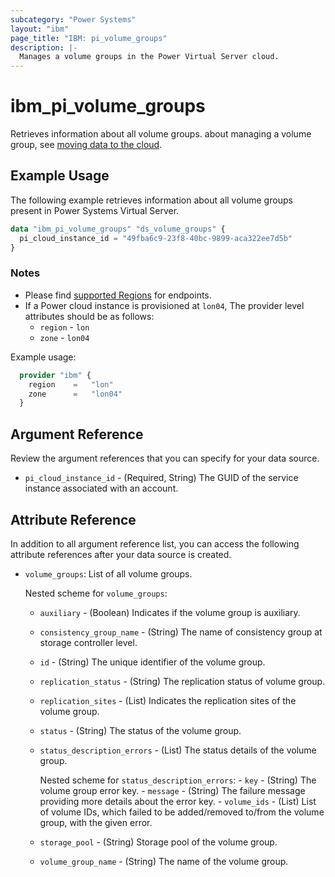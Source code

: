 ```yaml
---
subcategory: "Power Systems"
layout: "ibm"
page_title: "IBM: pi_volume_groups"
description: |-
  Manages a volume groups in the Power Virtual Server cloud.
---
```


# ibm_pi_volume_groups

Retrieves information about all volume groups. about managing a volume group, see [moving data to the cloud](https://cloud.ibm.com/docs/power-iaas?topic=power-iaas-moving-data-to-the-cloud).

## Example Usage

The following example retrieves information about all volume groups present in Power Systems Virtual Server.

```terraform
data "ibm_pi_volume_groups" "ds_volume_groups" {
  pi_cloud_instance_id = "49fba6c9-23f8-40bc-9899-aca322ee7d5b"
}
```

### Notes

- Please find [supported Regions](https://cloud.ibm.com/apidocs/power-cloud#endpoint) for endpoints.
- If a Power cloud instance is provisioned at `lon04`, The provider level attributes should be as follows:
  - `region` - `lon`
  - `zone` - `lon04`
  
Example usage:

  ```terraform
    provider "ibm" {
      region    =   "lon"
      zone      =   "lon04"
    }
  ```
  
## Argument Reference

Review the argument references that you can specify for your data source.

- `pi_cloud_instance_id` - (Required, String) The GUID of the service instance associated with an account.

## Attribute Reference

In addition to all argument reference list, you can access the following attribute references after your data source is created.

- `volume_groups`: List of all volume groups.
  
  Nested scheme for `volume_groups`:
  - `auxiliary` - (Boolean) Indicates if the volume group is auxiliary.
  - `consistency_group_name` - (String) The name of consistency group at storage controller level.
  - `id` - (String) The unique identifier of the volume group.
  - `replication_status` - (String) The replication status of volume group.
  - `replication_sites` - (List) Indicates the replication sites of the volume group.
  - `status` - (String) The status of the volume group.
  - `status_description_errors` - (List) The status details of the volume group.

      Nested scheme for `status_description_errors`:
        - `key` - (String) The volume group error key.
        - `message` - (String) The failure message providing more details about the error key.
        - `volume_ids` - (List) List of volume IDs, which failed to be added/removed to/from the volume group, with the given error.
  - `storage_pool` - (String) Storage pool of the volume group.
  - `volume_group_name` - (String) The name of the volume group.
